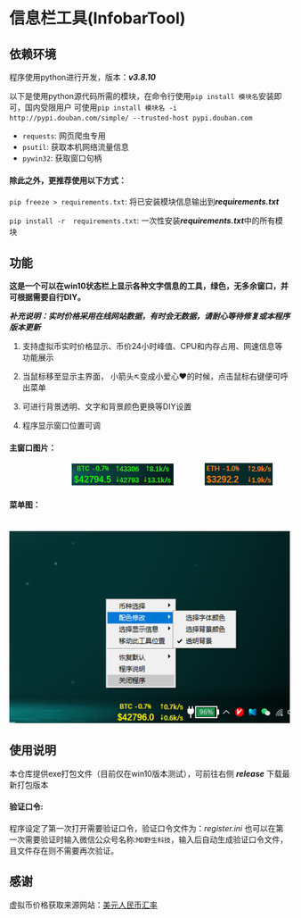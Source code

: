 # 信息栏工具(InfobarTool)

## 依赖环境
程序使用python进行开发，版本：***v3.8.10***  

以下是使用python源代码所需的模块，在命令行使用`pip install 模块名`安装即可，国内受限用户
可使用`pip install 模块名 -i http://pypi.douban.com/simple/ --trusted-host pypi.douban.com`
- `requests`: 网页爬虫专用
- `psutil`: 获取本机网络流量信息
- `pywin32`: 获取窗口句柄  
#### 除此之外，更推荐使用以下方式：
`pip freeze > requirements.txt`: 将已安装模块信息输出到***requirements.txt***  

`pip install -r  requirements.txt`: 一次性安装***requirements.txt***中的所有模块

## 功能
**这是一个可以在win10状态栏上显示各种文字信息的工具，绿色，无多余窗口，并可根据需要自行DIY。**  

***补充说明：实时价格采用在线网站数据，有时会无数据，请耐心等待修复或本程序版本更新***


1. 支持虚拟币实时价格显示、币价24小时峰值、CPU和内存占用、网速信息等功能展示


2. 当鼠标移至显示主界面， 小箭头↖变成小爱心❤的时候，点击鼠标右键便可呼出菜单


3. 可进行背景透明、文字和背景颜色更换等DIY设置 
   

4. 程序显示窗口位置可调  

#### 主窗口图片：
　　　　　　　　![图片1](images/img2.png)　　　　![图片2](images/img.png)
#### 菜单图：
　　　　　![图片3](images/img3.png)
## 使用说明
本仓库提供exe打包文件（目前仅在win10版本测试），可前往右侧 ***release*** 下载最新打包版本
#### 验证口令:
程序设定了第一次打开需要验证口令，验证口令文件为：*register.ini*
也可以在第一次需要验证时输入微信公众号名称:`MD野生科技`，输入后自动生成验证口令文件，且文件存在则不需要再次验证。

## 感谢
虚拟币价格获取来源网站：[美元人民币汇率](https://www.usd-cny.com/btc)